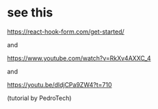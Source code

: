 # see this

https://react-hook-form.com/get-started/

and 

https://www.youtube.com/watch?v=RkXv4AXXC_4


and

https://youtu.be/dldjCPa9ZW4?t=710

(tutorial by PedroTech)